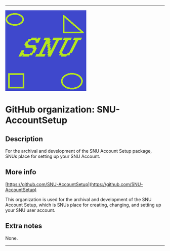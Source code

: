 
***

![SNU_blue_and_gold_legacy_icon.png failed to load. The file may be missing or corrupt. Check the file path for errors first.](/AdditionalInfo/2/SNU-AccountSetup/SNU_blue_and_gold_legacy_icon.png)

# GitHub organization: SNU-AccountSetup

## Description

For the archival and development of the SNU Account Setup package, SNUs place for setting up your SNU Account.

## More info

[https://github.com/SNU-AccountSetup](https://github.com/SNU-AccountSetup)

This organization is used for the archival and development of the SNU Account Setup, which is SNUs place for creating, changing, and setting up your SNU user account.

## Extra notes

None.

***
